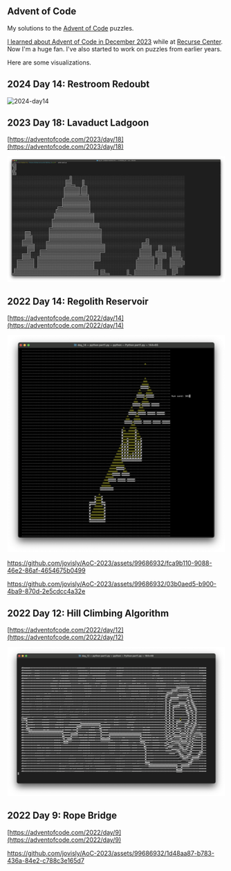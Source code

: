 ## Advent of Code

My solutions to the [Advent of Code](https://adventofcode.com/) puzzles.

[I learned about Advent of Code in December 2023](https://www.unicornds.org/why-data-scientists-should-try-advent-of-code/) while at [Recurse Center](https://www.recurse.com/). Now I'm a huge fan. I've also started to work on puzzles from earlier years.

Here are some visualizations.

## 2024 Day 14: Restroom Redoubt

![2024-day14](./images/2024_day14.png)

## 2023 Day 18: Lavaduct Ladgoon

[https://adventofcode.com/2023/day/18](https://adventofcode.com/2023/day/18)

![2023-day18](./images/2023_day18.png)

## 2022 Day 14: Regolith Reservoir

[https://adventofcode.com/2022/day/14](https://adventofcode.com/2022/day/14)

![2022-day14](./images/2022_day14.png)

https://github.com/jovisly/AoC-2023/assets/99686932/fca9b110-9088-46e2-86af-4654675b0499

https://github.com/jovisly/AoC-2023/assets/99686932/03b0aed5-b900-4ba9-870d-2e5cdcc4a32e

## 2022 Day 12: Hill Climbing Algorithm

[https://adventofcode.com/2022/day/12](https://adventofcode.com/2022/day/12)

![2022-day12](./images/2022_day12.png)

## 2022 Day 9: Rope Bridge

[https://adventofcode.com/2022/day/9](https://adventofcode.com/2022/day/9)

https://github.com/jovisly/AoC-2023/assets/99686932/1d48aa87-b783-436a-84e2-c788c3e165d7

